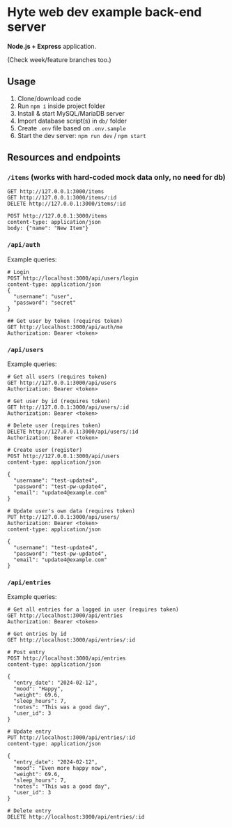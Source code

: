# Hyte web dev example back-end server

**Node.js + Express** application.

(Check week/feature branches too.)

## Usage

1. Clone/download code
2. Run `npm i` inside project folder
3. Install & start MySQL/MariaDB server
4. Import database script(s) in `db/` folder
5. Create `.env` file based on `.env.sample`
6. Start the dev server: `npm run dev` / `npm start`

## Resources and endpoints

### `/items` (works with hard-coded mock data only, no need for db)

```http
GET http://127.0.0.1:3000/items
GET http://127.0.0.1:3000/items/:id
DELETE http://127.0.0.1:3000/items/:id

POST http://127.0.0.1:3000/items
content-type: application/json
body: {"name": "New Item"}
```

### `/api/auth`

Example queries:

```http
# Login
POST http://localhost:3000/api/users/login
content-type: application/json
{
  "username": "user",
  "password": "secret"
}

## Get user by token (requires token)
GET http://localhost:3000/api/auth/me
Authorization: Bearer <token>
```

### `/api/users`

Example queries:

```http
# Get all users (requires token)
GET http://127.0.0.1:3000/api/users
Authorization: Bearer <token>

# Get user by id (requires token)
GET http://127.0.0.1:3000/api/users/:id
Authorization: Bearer <token>

# Delete user (requires token)
DELETE http://127.0.0.1:3000/api/users/:id
Authorization: Bearer <token>

# Create user (register)
POST http://127.0.0.1:3000/api/users
content-type: application/json

{
  "username": "test-update4",
  "password": "test-pw-update4",
  "email": "update4@example.com"
}

# Update user's own data (requires token)
PUT http://127.0.0.1:3000/api/users/
Authorization: Bearer <token>
content-type: application/json

{
  "username": "test-update4",
  "password": "test-pw-update4",
  "email": "update4@example.com"
}
```

### `/api/entries`

Example queries:

```http
# Get all entries for a logged in user (requires token)
GET http://localhost:3000/api/entries
Authorization: Bearer <token>

# Get entries by id
GET http://localhost:3000/api/entries/:id

# Post entry
POST http://localhost:3000/api/entries
content-type: application/json

{
  "entry_date": "2024-02-12",
  "mood": "Happy",
  "weight": 69.6,
  "sleep_hours": 7,
  "notes": "This was a good day",
  "user_id": 3
}

# Update entry
PUT http://localhost:3000/api/entries/:id
content-type: application/json

{
  "entry_date": "2024-02-12",
  "mood": "Even more happy now",
  "weight": 69.6,
  "sleep_hours": 7,
  "notes": "This was a good day",
  "user_id": 3
}

# Delete entry
DELETE http://localhost:3000/api/entries/:id
```
